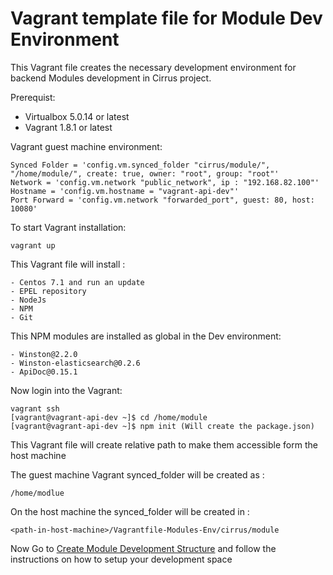 # Vagrant template file for Module Dev Environment

This Vagrant file creates the necessary development environment for backend Modules development in Cirrus project.

Prerequist:
- Virtualbox 5.0.14 or latest
- Vagrant 1.8.1 or latest


Vagrant guest machine environment:
```
Synced Folder = 'config.vm.synced_folder "cirrus/module/", "/home/module/", create: true, owner: "root", group: "root"'
Network = 'config.vm.network "public_network", ip : "192.168.82.100"'
Hostname = 'config.vm.hostname = "vagrant-api-dev"'
Port Forward = 'config.vm.network "forwarded_port", guest: 80, host: 10080'
```

To start Vagrant installation:
```
vagrant up
```

This Vagrant file will install :
```
- Centos 7.1 and run an update
- EPEL repository
- NodeJs
- NPM
- Git
```

This NPM modules are installed as global in the Dev environment:
```
- Winston@2.2.0
- Winston-elasticsearch@0.2.6
- ApiDoc@0.15.1
```

Now login into the Vagrant:
```
vagrant ssh
[vagrant@vagrant-api-dev ~]$ cd /home/module
[vagrant@vagrant-api-dev ~]$ npm init (Will create the package.json)
```

This Vagrant file will create relative path to make them accessible form the host machine

The guest machine Vagrant synced_folder will be created as :
```
/home/modlue
```
On the host machine the synced_folder will be created in :
```
<path-in-host-machine>/Vagrantfile-Modules-Env/cirrus/module
```


Now Go to [Create Module Development Structure](https://couldhardware.atlassian.net/wiki/plugins/createcontent/draft-createpage.action?draftId=9568283) and follow the instructions on how to setup your development space
